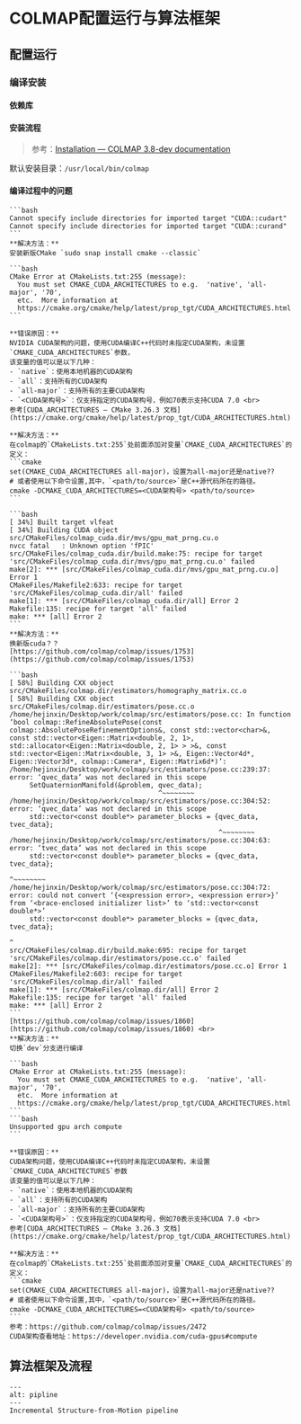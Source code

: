 # COLMAP配置运行与算法框架

## 配置运行

### 编译安装

#### 依赖库

#### 安装流程

> 参考：[Installation — COLMAP 3.8-dev documentation](https://colmap.github.io/install.html)

默认安装目录：`/usr/local/bin/colmap`

#### 编译过程中的问题



````{error}
```bash
Cannot specify include directories for imported target "CUDA::cudart"
Cannot specify include directories for imported target "CUDA::curand"
```
**解决方法：**
安装新版CMake `sudo snap install cmake --classic`
````

````{error}
```bash
CMake Error at CMakeLists.txt:255 (message):
  You must set CMAKE_CUDA_ARCHITECTURES to e.g.  'native', 'all-major', '70',
  etc.  More information at
  https://cmake.org/cmake/help/latest/prop_tgt/CUDA_ARCHITECTURES.html
```

**错误原因：**
NVIDIA CUDA架构的问题，使用CUDA编译C++代码时未指定CUDA架构，未设置`CMAKE_CUDA_ARCHITECTURES`参数，
该变量的值可以是以下几种：
- `native`：使用本地机器的CUDA架构
- `all`：支持所有的CUDA架构
- `all-major`：支持所有的主要CUDA架构
- `<CUDA架构号>`：仅支持指定的CUDA架构号，例如70表示支持CUDA 7.0 <br>
参考[CUDA_ARCHITECTURES — CMake 3.26.3 文档](https://cmake.org/cmake/help/latest/prop_tgt/CUDA_ARCHITECTURES.html) 

**解决方法：**
在colmap的`CMakeLists.txt:255`处前面添加对变量`CMAKE_CUDA_ARCHITECTURES`的定义：
```cmake
set(CMAKE_CUDA_ARCHITECTURES all-major)，设置为all-major还是native??
# 或者使用以下命令设置,其中，`<path/to/source>`是C++源代码所在的路径。
cmake -DCMAKE_CUDA_ARCHITECTURES=<CUDA架构号> <path/to/source>
```
````



````{error}
```bash
[ 34%] Built target vlfeat
[ 34%] Building CUDA object src/CMakeFiles/colmap_cuda.dir/mvs/gpu_mat_prng.cu.o
nvcc fatal   : Unknown option 'fPIC'
src/CMakeFiles/colmap_cuda.dir/build.make:75: recipe for target 'src/CMakeFiles/colmap_cuda.dir/mvs/gpu_mat_prng.cu.o' failed
make[2]: *** [src/CMakeFiles/colmap_cuda.dir/mvs/gpu_mat_prng.cu.o] Error 1
CMakeFiles/Makefile2:633: recipe for target 'src/CMakeFiles/colmap_cuda.dir/all' failed
make[1]: *** [src/CMakeFiles/colmap_cuda.dir/all] Error 2
Makefile:135: recipe for target 'all' failed
make: *** [all] Error 2
```
**解决方法：**
换新版cuda？？
[https://github.com/colmap/colmap/issues/1753](https://github.com/colmap/colmap/issues/1753)
````



~~~{error}
```bash
[ 58%] Building CXX object src/CMakeFiles/colmap.dir/estimators/homography_matrix.cc.o
[ 58%] Building CXX object src/CMakeFiles/colmap.dir/estimators/pose.cc.o
/home/hejinxin/Desktop/work/colmap/src/estimators/pose.cc: In function ‘bool colmap::RefineAbsolutePose(const colmap::AbsolutePoseRefinementOptions&, const std::vector<char>&, const std::vector<Eigen::Matrix<double, 2, 1>, std::allocator<Eigen::Matrix<double, 2, 1> > >&, const std::vector<Eigen::Matrix<double, 3, 1> >&, Eigen::Vector4d*, Eigen::Vector3d*, colmap::Camera*, Eigen::Matrix6d*)’:
/home/hejinxin/Desktop/work/colmap/src/estimators/pose.cc:239:37: error: ‘qvec_data’ was not declared in this scope
     SetQuaternionManifold(&problem, qvec_data);
                                     ^~~~~~~~~
/home/hejinxin/Desktop/work/colmap/src/estimators/pose.cc:304:52: error: ‘qvec_data’ was not declared in this scope
     std::vector<const double*> parameter_blocks = {qvec_data, tvec_data};
                                                    ^~~~~~~~~
/home/hejinxin/Desktop/work/colmap/src/estimators/pose.cc:304:63: error: ‘tvec_data’ was not declared in this scope
     std::vector<const double*> parameter_blocks = {qvec_data, tvec_data};
                                                               ^~~~~~~~~
/home/hejinxin/Desktop/work/colmap/src/estimators/pose.cc:304:72: error: could not convert ‘{<expression error>, <expression error>}’ from ‘<brace-enclosed initializer list>’ to ‘std::vector<const double*>’
     std::vector<const double*> parameter_blocks = {qvec_data, tvec_data};
                                                                        ^
src/CMakeFiles/colmap.dir/build.make:695: recipe for target 'src/CMakeFiles/colmap.dir/estimators/pose.cc.o' failed
make[2]: *** [src/CMakeFiles/colmap.dir/estimators/pose.cc.o] Error 1
CMakeFiles/Makefile2:603: recipe for target 'src/CMakeFiles/colmap.dir/all' failed
make[1]: *** [src/CMakeFiles/colmap.dir/all] Error 2
Makefile:135: recipe for target 'all' failed
make: *** [all] Error 2
```
[https://github.com/colmap/colmap/issues/1860](https://github.com/colmap/colmap/issues/1860) <br>
**解决方法：**
切换`dev`分支进行编译
~~~



````{error}
```bash
CMake Error at CMakeLists.txt:255 (message):
  You must set CMAKE_CUDA_ARCHITECTURES to e.g.  'native', 'all-major', '70',
  etc.  More information at
  https://cmake.org/cmake/help/latest/prop_tgt/CUDA_ARCHITECTURES.html
```
```bash
Unsupported gpu arch compute
```

**错误原因：**
CUDA架构问题，使用CUDA编译C++代码时未指定CUDA架构，未设置`CMAKE_CUDA_ARCHITECTURES`参数
该变量的值可以是以下几种：
- `native`：使用本地机器的CUDA架构
- `all`：支持所有的CUDA架构
- `all-major`：支持所有的主要CUDA架构
- `<CUDA架构号>`：仅支持指定的CUDA架构号，例如70表示支持CUDA 7.0 <br>
参考[CUDA_ARCHITECTURES — CMake 3.26.3 文档](https://cmake.org/cmake/help/latest/prop_tgt/CUDA_ARCHITECTURES.html) 

**解决方法：**
在colmap的`CMakeLists.txt:255`处前面添加对变量`CMAKE_CUDA_ARCHITECTURES`的定义：
```cmake
set(CMAKE_CUDA_ARCHITECTURES all-major)，设置为all-major还是native??
# 或者使用以下命令设置,其中，`<path/to/source>`是C++源代码所在的路径。
cmake -DCMAKE_CUDA_ARCHITECTURES=<CUDA架构号> <path/to/source>
```
参考：https://github.com/colmap/colmap/issues/2472
CUDA架构查看地址：https://developer.nvidia.com/cuda-gpus#compute
````





## 算法框架及流程

```{figure} assets/pipline.png
---
alt: pipline
---
Incremental Structure-from-Motion pipeline
```





